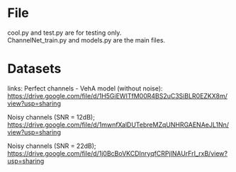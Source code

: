 # File
cool.py and test.py are for testing only. <br>
ChannelNet_train.py and models.py are the main files.

# Datasets
links: 
Perfect channels - VehA model (without noise):<br>
https://drive.google.com/file/d/1H5GiEWITfM00R4BS2uC3SiBLR0EZKX8m/view?usp=sharing

Noisy channels (SNR = 12dB);<br>
https://drive.google.com/file/d/1mwnfXalDUTebreMZqUNHRGAENAeJL1Nn/view?usp=sharing

Noisy channels (SNR = 22dB);  <br>
https://drive.google.com/file/d/1j0BcBoVKCDInryqfCRPjINAUrFrI_rxB/view?usp=sharing
